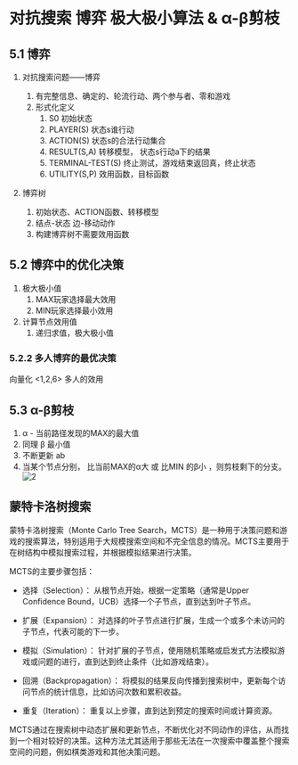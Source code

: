 # 对抗搜索 博弈   极大极小算法 & α-β剪枝
## 5.1 博弈
1. 对抗搜索问题——博弈
    1. 有完整信息、确定的、轮流行动、两个参与者、零和游戏
    2. 形式化定义
       1. S0 初始状态
       2. PLAYER(S) 状态s谁行动
       3. ACTION(S) 状态s的合法行动集合
       4. RESULT(S,A)   转移模型， 状态s行动a下的结果
       5. TERMINAL-TEST(S)  终止测试，游戏结束返回真，终止状态
       6. UTILITY(S,P)  效用函数，目标函数

2. 博弈树
   1. 初始状态、ACTION函数、转移模型
   2. 结点-状态 边-移动动作
   3. 构建博弈树不需要效用函数

## 5.2 博弈中的优化决策
1. 极大极小值
   1. MAX玩家选择最大效用
   2. MIN玩家选择最小效用
2. 计算节点效用值
   1. 递归求值，极大极小值

### 5.2.2 多人博弈的最优决策
向量化 <1,2,6> 多人的效用

## 5.3 α-β剪枝
1. α - 当前路径发现的MAX的最大值
2. 同理 β 最小值
3. 不断更新 ab 
4. 当某个节点分别， 比当前MAX的α大 或 比MIN 的β小 ，则剪枝剩下的分支。
![2](/course-notes/人工智能/image/第二部分/2.jpg)

## 蒙特卡洛树搜索
蒙特卡洛树搜索（Monte Carlo Tree Search，MCTS）是一种用于决策问题和游戏的搜索算法，特别适用于大规模搜索空间和不完全信息的情况。MCTS主要用于在树结构中模拟搜索过程，并根据模拟结果进行决策。

MCTS的主要步骤包括：

 - 选择（Selection）： 从根节点开始，根据一定策略（通常是Upper Confidence Bound，UCB）选择一个子节点，直到达到叶子节点。
 
 - 扩展（Expansion）： 对选择的叶子节点进行扩展，生成一个或多个未访问的子节点，代表可能的下一步。

 - 模拟（Simulation）： 针对扩展的子节点，使用随机策略或启发式方法模拟游戏或问题的进行，直到达到终止条件（比如游戏结束）。

 - 回溯（Backpropagation）： 将模拟的结果反向传播到搜索树中，更新每个访问节点的统计信息，比如访问次数和累积收益。

 - 重复（Iteration）： 重复以上步骤，直到达到预定的搜索时间或计算资源。

MCTS通过在搜索树中动态扩展和更新节点，不断优化对不同动作的评估，从而找到一个相对较好的决策。这种方法尤其适用于那些无法在一次搜索中覆盖整个搜索空间的问题，例如棋类游戏和其他决策问题。